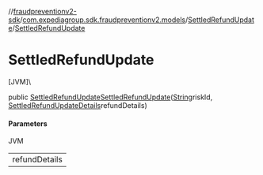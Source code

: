 //[fraudpreventionv2-sdk](../../../index.md)/[com.expediagroup.sdk.fraudpreventionv2.models](../index.md)/[SettledRefundUpdate](index.md)/[SettledRefundUpdate](-settled-refund-update.md)

# SettledRefundUpdate

[JVM]\

public [SettledRefundUpdate](index.md)[SettledRefundUpdate](-settled-refund-update.md)([String](https://docs.oracle.com/javase/8/docs/api/java/lang/String.html)riskId, [SettledRefundUpdateDetails](../-settled-refund-update-details/index.md)refundDetails)

#### Parameters

JVM

| |
|---|
| refundDetails |

